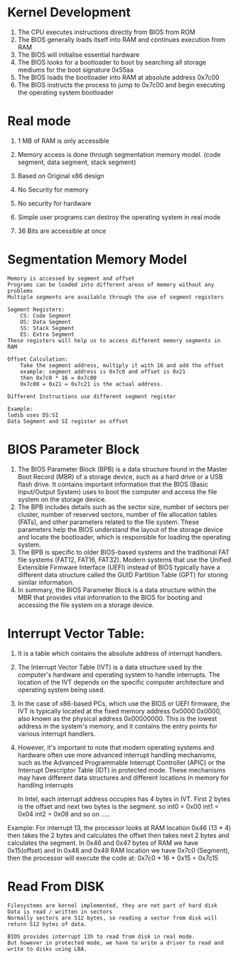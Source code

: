 # Kernel Development

1. The CPU executes instructions directly from BIOS from ROM
2. The BIOS generally loads itself into RAM and continues execution from RAM
3. The BIOS will initialise essential hardware
4. The BIOS looks for a bootloader to boot by searching all storage mediums for the boot signature 0x55aa
5. The BIOS loads the bootloader into RAM at absolute address 0x7c00
6. The BIOS instructs the process to jump to 0x7c00 and begin executing the operating system bootloader

# Real mode

1. 1 MB of RAM is only accessible
2. Memory access is done through segmentation memory model. (code segment, data segment, stack segment)
 
3. Based on Original x86 design
 
4. No Security for memory
5. No security for hardware
6. Simple user programs can destroy the operating system in real mode
 
7. 36 Bits are accessible at once

# Segmentation Memory Model

    Memory is accessed by segment and offset
    Programs can be loaded into different areas of memory without any problems
    Multiple segments are available through the use of segment registers

    Segment Registers:
        CS: Code Segment
        DS: Data Segment
        SS: Stack Segment
        ES: Extra Segment
    These registers will help us to access different memory segments in RAM

    Offset Calculation:
        Take the segment address, multiply it with 16 and add the offset
        example: segment address is 0x7c0 and offset is 0x21
        then 0x7c0 * 16 = 0x7c00
        0x7c00 = 0x21 = 0x7c21 is the actual address.

    Different Instructions use different segment register

    Example:
    lodsb uses DS:SI
    Data Segment and SI register as offset

# BIOS Parameter Block

1. The BIOS Parameter Block (BPB) is a data structure found in the Master Boot Record (MBR) of a storage device, such as a hard drive or a USB flash drive. It contains important information that the BIOS (Basic Input/Output System) uses to boot the computer and access the file system on the storage device.
2. The BPB includes details such as the sector size, number of sectors per cluster, number of reserved sectors, number of file allocation tables (FATs), and other parameters related to the file system. These parameters help the BIOS understand the layout of the storage device and locate the bootloader, which is responsible for loading the operating system.
3. The BPB is specific to older BIOS-based systems and the traditional FAT file systems (FAT12, FAT16, FAT32). Modern systems that use the Unified Extensible Firmware Interface (UEFI) instead of BIOS typically have a different data structure called the GUID Partition Table (GPT) for storing similar information.
4. In summary, the BIOS Parameter Block is a data structure within the MBR that provides vital information to the BIOS for booting and accessing the file system on a storage device.

# Interrupt Vector Table:

1. It is a table which contains the absolute address of interrupt handlers.
2. The Interrupt Vector Table (IVT) is a data structure used by the computer's hardware and operating system to handle interrupts. The location of the IVT depends on the specific computer architecture and operating system being used.
3. In the case of x86-based PCs, which use the BIOS or UEFI firmware, the IVT is typically located at the fixed memory address 0x0000:0x0000, also known as the physical address 0x00000000. This is the lowest address in the system's memory, and it contains the entry points for various interrupt handlers.
4. However, it's important to note that modern operating systems and hardware often use more advanced interrupt handling mechanisms, such as the Advanced Programmable Interrupt Controller (APIC) or the Interrupt Descriptor Table (IDT) in protected mode. These mechanisms may have different data structures and different locations in memory for handling interrupts
    
    In Intel, each interrupt address occupies has 4 bytes in IVT.
    First 2 bytes is the offset and next two bytes is the segment.
    so  int0 = 0x00
        int1 = 0x04
        int2 = 0x08
        and so on .....

Example:
For interrupt 13, the processor looks at RAM location 0x46 (13 * 4) then takes the 2 bytes and calculates the offset then takes next 2 bytes and calculates the segment.
In 0x46 and 0x47 bytes of RAM we have 0x15(offset) and In 0x48 and 0x49 RAM location we have 0x7c0 (Segment), then the processor will execute the code at:
0x7c0 * 16 + 0x15 = 0x7c15

# Read From DISK

    Filesystems are kernel implemented, they are not part of hard disk
    Data is read / written in sectors
    Normally sectors are 512 bytes, so reading a sector from disk will return 512 bytes of data.

    BIOS provides interrupt 13h to read from disk in real mode.
    But however in protected mode, we have to write a driver to read and write to disks using LBA.
